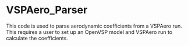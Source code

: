 # VSPAero_Parser
This code is used to parse aerodynamic coefficients from a VSPAero run. This requires a user to set up an OpenVSP model and VSPAero run to calculate the coefficients.